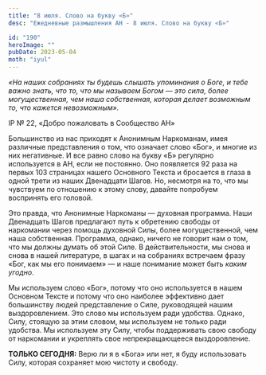 ```yaml
---
title: "8 июля. Слово на букву «Б»"
desc: "Ежедневные размышления АН - 8 июля. Слово на букву «Б»"

id: "190"
heroImage: ""
pubDate: 2023-05-04
moth: "iyul"
---
```


_«На наших собраниях ты будешь слышать упоминания о Боге, и тебе важно знать,
что то, что мы называем Богом — это сила, более могущественная, чем наша
собственная, которая делает возможным то, что кажется невозможным»._

IP № 22, «Добро пожаловать в Сообщество АН»

Большинство из нас приходят к Анонимным Наркоманам, имея различные
представления о том, что означает слово «Бог», и многие из них негативные. И
все равно слово на букву «Б» регулярно используется в АН, если не постоянно.
Оно появляется 92 раза на первых 103 страницах нашего Основного Текста и
бросается в глаза в одной трети из наших Двенадцати Шагов. Но, несмотря на то,
что мы чувствуем по отношению к этому слову, давайте попробуем воспринять его
головой.

Это правда, что Анонимные Наркоманы — духовная программа. Наши Двенадцать
Шагов предлагают путь к обретению свободы от наркомании через помощь духовной
Силы, более могущественной, чем наша собственная. Программа, однако, ничего не
говорит нам о том, что мы должны думать об этой Силе. В действительности, мы
снова и снова в нашей литературе, в шагах и на собраниях встречаем фразу «Бог,
как мы его понимаем» — и наше понимание может быть _каким угодно_.

Мы используем слово «Бог», потому что оно используется в нашем Основном Тексте
и потому что оно наиболее эффективно дает большинству людей представление о
Силе, руководящей нашим выздоровлением. Это слово мы используем ради удобства.
Однако, Силу, стоящую за этим словом, мы используем не только ради удобства.
Мы используем эту Силу, чтобы поддерживать свою свободу от наркомании и
укреплять свое непрекращающееся выздоровление.

**ТОЛЬКО СЕГОДНЯ:** Верю ли я в «Бога» или нет, я буду использовать Силу,
которая сохраняет мою чистоту и свободу.

